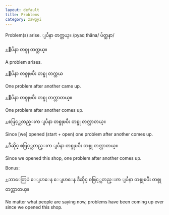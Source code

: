 ```yaml
---
layout: default
title: Problems
category: zawgyi
---
```


<p>Problem(s) arise. <span class='zawgyi'>ျပႆနာ တက္တယ္။ </span>/pyaq thăna/ <span class='mm3'>ပ်တ္သနာ</span>/</p>

<p class='hide-trigger'><a href="#">+</a><span class='zawgyi'>ျပႆနာ တစ္ခု တက္တယ္။</span></p>
<p class='hide-this'>A problem arises.</p>

<p class='hide-trigger'><a href="#">+</a><span class='zawgyi'>ျပႆနာ တစ္ခုၿပီး တစ္ခု တက္တယ</span></p>
<p class='hide-this'>One problem after another came up.</p>

<p class='hide-trigger'><a href="#">+</a><span class='zawgyi'>ျပႆနာ တစ္ခုၿပီး တစ္ခု တက္လာတယ္။</span></p>
<p class='hide-this'>One problem after another comes up.</p>

<p class='hide-trigger'><a href="#">+</a><span class='zawgyi'>စဖြင့္ကတည္းက ျပႆနာ တစ္ခုၿပီး တစ္ခု တက္လာတယ္။</span></p>
<p class='hide-this'>Since [we] opened (start + open) one problem after another comes up.</p>

<p class='hide-trigger'><a href="#">+</a><span class='zawgyi'>ဒီဆိုင္ စဖြင့္ကတည္းက ျပႆနာ တစ္ခုၿပီး တစ္ခု တက္လာတယ္။</span></p>
<p class='hide-this'>Since we opened this shop, one problem after another comes up.</p>

<p>Bonus:</p>
<p class='hide-trigger'><a href="#">+</a><span class='zawgyi'>ဘာေတြပဲ ေျပာေန ေျပာေန ဒီဆိုင္ စဖြင့္ကတည္းက ျပႆနာ တစ္ခုၿပီး တစ္ခု တက္လာတယ္။</span></p>
<p class='hide-this'>No matter what people are saying now, problems have been coming up ever since we opened this shop.</p>

